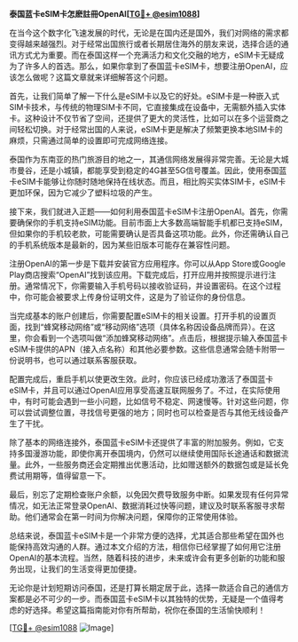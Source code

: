 **泰国蓝卡eSIM卡怎麽註冊OpenAI[[TG💪+ @esim1088](https://t.me/s/esim1088)]**

在当今这个数字化飞速发展的时代，无论是在国内还是国外，我们对网络的需求都变得越来越强烈。对于经常出国旅行或者长期居住海外的朋友来说，选择合适的通讯方式尤为重要。而在泰国这样一个充满活力和文化交融的地方，eSIM卡无疑成为了许多人的首选。那么，如果你拿到了泰国蓝卡eSIM卡，想要注册OpenAI，应该怎么做呢？这篇文章就来详细解答这个问题。

首先，让我们简单了解一下什么是eSIM卡以及它的好处。eSIM卡是一种嵌入式SIM卡技术，与传统的物理SIM卡不同，它直接集成在设备中，无需额外插入实体卡。这种设计不仅节省了空间，还提供了更大的灵活性，比如可以在多个运营商之间轻松切换。对于经常出国的人来说，eSIM卡更是解决了频繁更换本地SIM卡的麻烦，只需通过简单的设置即可完成网络连接。

泰国作为东南亚的热门旅游目的地之一，其通信网络发展得非常完善。无论是大城市曼谷，还是小城镇，都能享受到稳定的4G甚至5G信号覆盖。因此，使用泰国蓝卡eSIM卡能够让你随时随地保持在线状态。而且，相比购买实体SIM卡，eSIM卡更加环保，因为它减少了塑料垃圾的产生。

接下来，我们就进入正题——如何利用泰国蓝卡eSIM卡注册OpenAI。首先，你需要确保你的手机支持eSIM功能。目前市面上大多数高端智能手机都已支持eSIM，但如果你的手机较老款，可能需要确认是否具备这项功能。此外，你还需确认自己的手机系统版本是最新的，因为某些旧版本可能存在兼容性问题。

注册OpenAI的第一步是下载并安装官方应用程序。你可以从App Store或Google Play商店搜索“OpenAI”找到该应用。下载完成后，打开应用并按照提示进行注册。通常情况下，你需要输入手机号码以接收验证码，并设置密码。在这个过程中，你可能会被要求上传身份证明文件，这是为了验证你的身份信息。

当完成基本的账户创建后，你需要配置eSIM卡的相关设置。打开手机的设置页面，找到“蜂窝移动网络”或“移动网络”选项（具体名称因设备品牌而异）。在这里，你会看到一个选项叫做“添加蜂窝移动网络”。点击后，根据提示输入泰国蓝卡eSIM卡提供的APN（接入点名称）和其他必要参数。这些信息通常会随卡附带一份说明书，也可以通过联系客服获取。

配置完成后，重启手机以使更改生效。此时，你应该已经成功激活了泰国蓝卡eSIM卡，并且可以通过OpenAI应用享受高速互联网服务了。不过，在实际使用中，有时可能会遇到一些小问题，比如信号不稳定、网速慢等。针对这些问题，你可以尝试调整位置，寻找信号更强的地方；同时也可以检查是否与其他无线设备产生了干扰。

除了基本的网络连接外，泰国蓝卡eSIM卡还提供了丰富的附加服务。例如，它支持多国漫游功能，即使你离开泰国境内，仍然可以继续使用国际长途通话和数据流量。此外，一些服务商还会定期推出优惠活动，比如赠送额外的数据包或是延长免费试用期等，值得留意一下。

最后，别忘了定期检查账户余额，以免因欠费导致服务中断。如果发现有任何异常情况，如无法正常登录OpenAI、数据消耗过快等问题，建议及时联系客服寻求帮助。他们通常会在第一时间为你解决问题，保障你的正常使用体验。

总结来说，泰国蓝卡eSIM卡是一个非常方便的选择，尤其适合那些希望在国外也能保持高效沟通的人群。通过本文介绍的方法，相信你已经掌握了如何用它注册OpenAI的基本流程。当然，随着科技的进步，未来或许会有更多创新的功能和服务出现，让我们的生活变得更加便捷。

无论你是计划短期访问泰国，还是打算长期定居于此，选择一款适合自己的通信方案都是必不可少的一步。而泰国蓝卡eSIM卡以其独特的优势，无疑是一个值得考虑的好选择。希望这篇指南能对你有所帮助，祝你在泰国的生活愉快顺利！

[[TG💪+ @esim1088](https://t.me/s/esim1088) ![Image](https://i.postimg.cc/4NQfJmqS/Snipaste-2025-05-13-00-14-12.png)]